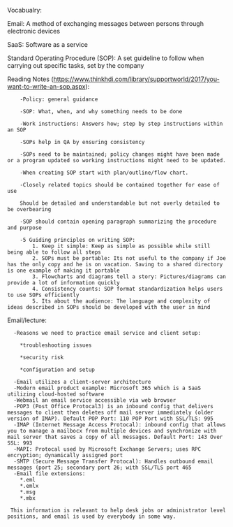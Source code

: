 Vocabualry:
   
   Email: A method of exchanging messages between persons through electronic devices
   
   SaaS: Software as a service
   
   Standard Operating Procedure (SOP): A set guideline to follow when carrying out specific tasks, set by the company
 
 Reading Notes (https://www.thinkhdi.com/library/supportworld/2017/you-want-to-write-an-sop.aspx): 
        
        -Policy: general guidance
        
        -SOP: What, when, and why something needs to be done
        
        -Work instructions: Answers how; step by step instructions within an SOP
        
        -SOPs help in QA by ensuring consistency
        
        -SOPs need to be maintained; policy changes might have been made or a program updated so working instructions might need to be updated.
        
        -When creating SOP start with plan/outline/flow chart. 
        
        -Closely related topics should be contained together for ease of use
        
        Should be detailed and understandable but not overly detailed to be overbearing
        
        -SOP should contain opening paragraph summarizing the procedure and purpose
        
        -5 Guiding principles on writing SOP:
            1. Keep it simple: Keep as simple as possible while still being able to follow all steps
            2. SOPs must be portable: Its not useful to the company if Joe has the only copy and he is on vacation. Saving to a shared directory is one example of making it portable
            3. Flowcharts and diagrams tell a story: Pictures/diagrams can provide a lot of information quickly
            4. Consistency counts: SOP format standardization helps users to use SOPs efficiently 
            5. Its about the audience: The language and complexity of ideas described in SOPs should be developed with the user in mind
    
 
   Email/lecture:
   
      -Reasons we need to practice email service and client setup: 
        
        *troubleshooting issues
        
        *security risk
        
        *configuration and setup
        
      -Email utilizes a client-server architecture 
      -Modern email product example: Microsoft 365 which is a SaaS utilizing cloud-hosted software
      -Webmail an email service accessible via web browser
      -POP3 (Post Office Protocal3) is an inbound config that delivers messages to client then deletes off mail server immediately (older version of IMAP). Default POP Port: 110 POP Port with SSL/TLS: 995
      -IMAP (Internet Message Access Protocal): inbound config that allows you to manage a mailbocx from multiple devices and synchronize with mail server that saves a copy of all messages. Default Port: 143 Over SSL: 993
      -MAPI: Protocal used by Microsoft Exchange Servers; uses RPC encryption; dynamically assigned port
      -SMTP (Secure Message Transfer Protocal): Handles outbound email messages (port 25; secondary port 26; with SSL/TLS port 465
      -Email file extensions:
        *.eml
        *.emlx
        *.msg
        *.mbx
       
     This information is relevant to help desk jobs or administrator level positions, and email is used by everybody in some way. 
      
      
